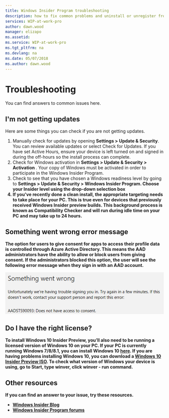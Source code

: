 ```yaml
---
title: Windows Insider Program troubleshooting
description: how to fix common problems and uninstall or unregister from the Windows Insider Program
services: WIP-at-work-pro
author: dawn.wood
manager: elizapo
ms.assetid: 
ms.service: WIP-at-work-pro
ms.tgt_pltfrm: na
ms.devlang: na
ms.date: 05/07/2018
ms.author: dawn.wood
---
```


# Troubleshooting
You can find answers to common issues here. 

## I'm not getting updates

Here are some things you can check if you are not getting updates. 
1. Manually check for updates by opening <b>Settings > Update & Security</b>. You can review available updates or select Check for Updates. If you have set Active Hours, ensure your device is left turned on and signed in during the off-hours so the install process can complete.
2. Check for Windows activation in <b>Settings > Update & Security > Activation </b>. Your copy of Windows must be activated in order to participate in the Windows Insider Program.
3. Check to see that you have chosen a Windows readiness level by going to <b>Settings > Update & Security > Windows Insider Program. Choose your Insider level using the drop-down selection box
4. If you've recently done a clean install, the appropriate targeting needs to take place for your PC. This is true even for devices that previously received Windows Insider preview builds. This background process is known as Compatibility Checker and will run during idle time on your PC and may take up to 24 hours.

## Something went wrong error message

The option for users to give consent for apps to access their profile data is controlled through Azure Active Directory. This means the AAD administrators have the ability to allow or block users from giving consent.
If the administrators blocked this option, the user will see the following error message when they sign in with an AAD account.

![alt text](images/waas-wipfb-aad-error.png "something went wrong")

## Do I have the right license?

To install Windows 10 Insider Preview, you’ll also need to be running a licensed version of Windows 10 on your PC. If your PC is currently running Windows 7/8/8.1, you can install Windows 10 [here](https://www.microsoft.com/en-us/windows/get-windows-10?step=Win10Question1). If you are having problems installing Windows 10, you can download a [Windows 10 Insider Preview ISO](https://www.microsoft.com/en-us/software-download/windowsinsiderpreviewadvanced). To check what version of Windows your device is using, go to <b>Start</b>, type <b>winver</b>, click <b>winver - run command</b>.

## Other resources

If you can find an answer to your issue, try these resources.

* [Windows Insider Blog](https://blogs.windows.com/windowsexperience/tag/windows-insider-program/)
* [Windows Insider Program forums](https://answers.microsoft.com/en-us/insider?OCID=WIP_r_Welcome3_Body_InsidersForum)
